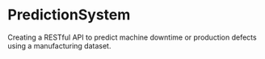 # PredictionSystem
Creating a RESTful API to predict machine downtime or production defects using a manufacturing dataset.
